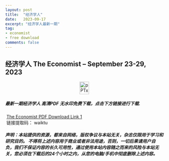 ```yaml
---
layout: post
title:  "经济学人"
date:   2023-09-17
excerpt: "经济学人最新一期"
tag:
- economist
- free download
comments: false
---
```


## 经济学人 The Economist – September 23-29, 2023


<div align="center">
<img src="https://z1.ax1x.com/2023/09/24/pPTxPlq.jpg" alt="pPTxPlq.jpg" border="0" width = 30 height = 40 /> 
</div>


 <h5>最新一期经济学人 高清PDF 无水印免费下载，点击下方链接进行下载. </h5>
 
  <a href="https://wwfh.lanzout.com/iwLKC19rnh6j">The Economist PDF Download Link 1</a>  
  <br/>
  链接提取码： waiktu
 
##### 声明：本站提供的资源，都来自网络，版权争议与本站无关，杂志仅限用于学习和研究目的。 不得将上述内容用于商业或者非法用途，否则，一切后果请用户自负，我们不保证内容的长久可用性，通过使用本站内容随之而来的风险与本站无关，您必须在下载后的24个小时之内，从您的电脑/手机中彻底删除上述内容。
 